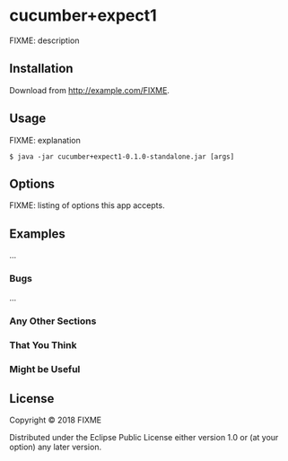 # cucumber+expect1

FIXME: description

## Installation

Download from http://example.com/FIXME.

## Usage

FIXME: explanation

    $ java -jar cucumber+expect1-0.1.0-standalone.jar [args]

## Options

FIXME: listing of options this app accepts.

## Examples

...

### Bugs

...

### Any Other Sections
### That You Think
### Might be Useful

## License

Copyright © 2018 FIXME

Distributed under the Eclipse Public License either version 1.0 or (at
your option) any later version.
